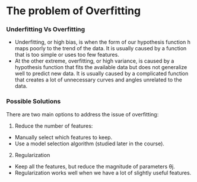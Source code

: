 # The problem of Overfitting

### Underfitting Vs Overfitting  

- Underfitting, or high bias, is when the form of our hypothesis function h maps poorly to the trend of the data. It is usually caused by a function that is too simple or uses too few features. <br>
- At the other extreme, overfitting, or high variance, is caused by a hypothesis function that fits the available data but does not generalize well to predict new data. It is usually caused by a complicated function that creates a lot of unnecessary curves and angles unrelated to the data.<br>

### Possible Solutions

There are two main options to address the issue of overfitting:

1) Reduce the number of features:<br>
-   Manually select which features to keep.
-   Use a model selection algorithm (studied later in the course).

2) Regularization<br>
-   Keep all the features, but reduce the magnitude of parameters  θj​.
-   Regularization works well when we have a lot of slightly useful features.
